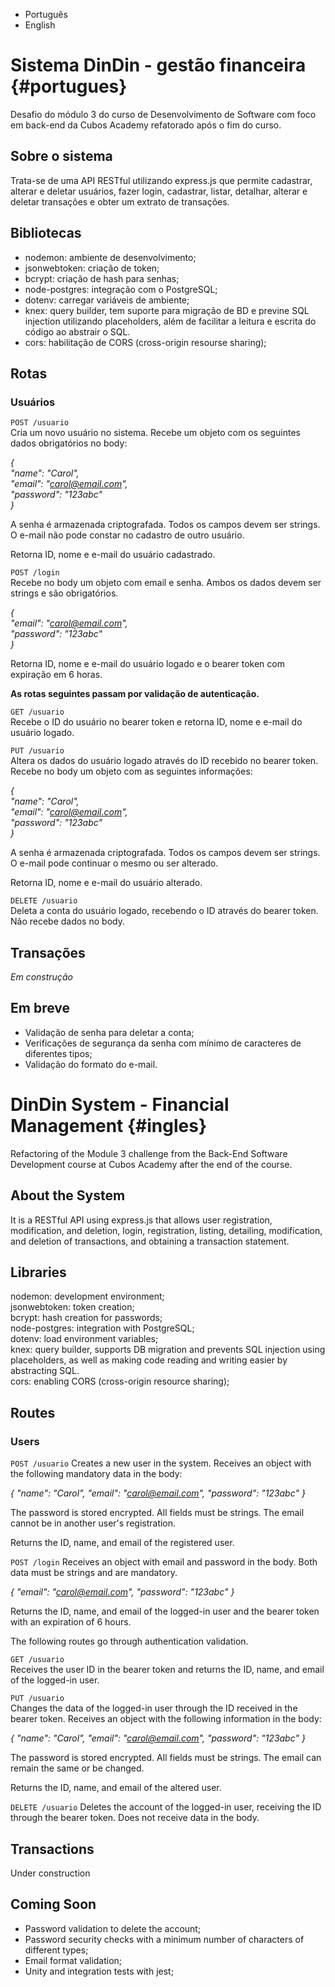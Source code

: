 - Português
- English

# Sistema DinDin - gestão financeira {#portugues}

Desafio do módulo 3 do curso de Desenvolvimento de Software com foco em back-end da Cubos Academy refatorado após o fim do curso.

## Sobre o sistema

Trata-se de uma API RESTful utilizando express.js que permite cadastrar, alterar e deletar usuários, fazer login, cadastrar, listar, detalhar, alterar e deletar transações e obter um extrato de transações.

## Bibliotecas

- nodemon: ambiente de desenvolvimento;
- jsonwebtoken: criação de token;
- bcrypt: criação de hash para senhas;
- node-postgres: integração com o PostgreSQL;
- dotenv: carregar variáveis de ambiente;
- knex: query builder, tem suporte para migração de BD e previne SQL injection utilizando placeholders, além de facilitar a leitura e escrita do código ao abstrair o SQL.
- cors: habilitação de CORS (cross-origin resourse sharing);

## Rotas

### Usuários

`POST /usuario`  
Cria um novo usuário no sistema. Recebe um objeto com os seguintes dados obrigatórios no body:

_{  
 "name": "Carol",  
 "email": "carol@email.com",  
 "password": "123abc"  
}_

A senha é armazenada criptografada. Todos os campos devem ser strings. O e-mail não pode constar no cadastro de outro usuário.

Retorna ID, nome e e-mail do usuário cadastrado.

`POST /login`  
Recebe no body um objeto com email e senha. Ambos os dados devem ser strings e são obrigatórios.

_{  
 "email": "carol@email.com",  
 "password": "123abc"  
}_

Retorna ID, nome e e-mail do usuário logado e o bearer token com expiração em 6 horas.

**As rotas seguintes passam por validação de autenticação.**

`GET /usuario`  
Recebe o ID do usuário no bearer token e retorna ID, nome e e-mail do usuário logado.

`PUT /usuario`  
Altera os dados do usuário logado através do ID recebido no bearer token. Recebe no body um objeto com as seguintes informações:

_{  
 "name": "Carol",  
 "email": "carol@email.com",  
 "password": "123abc"  
}_

A senha é armazenada criptografada. Todos os campos devem ser strings. O e-mail pode continuar o mesmo ou ser alterado.

Retorna ID, nome e e-mail do usuário alterado.

`DELETE /usuario`  
Deleta a conta do usuário logado, recebendo o ID através do bearer token. Não recebe dados no body.

## Transações

_Em construção_

## Em breve

- Validação de senha para deletar a conta;
- Verificações de segurança da senha com mínimo de caracteres de diferentes tipos;
- Validação do formato do e-mail.

# DinDin System - Financial Management {#ingles} 
Refactoring of the Module 3 challenge from the Back-End Software Development course at Cubos Academy after the end of the course.  

## About the System
It is a RESTful API using express.js that allows user registration, modification, and deletion, login, registration, listing, detailing, modification, and deletion of transactions, and obtaining a transaction statement.  

## Libraries
nodemon: development environment;  
jsonwebtoken: token creation;  
bcrypt: hash creation for passwords;  
node-postgres: integration with PostgreSQL;  
dotenv: load environment variables;  
knex: query builder, supports DB migration and prevents SQL injection using placeholders, as well as making code reading and writing easier by abstracting SQL.  
cors: enabling CORS (cross-origin resource sharing);  

## Routes
### Users
`POST /usuario`
Creates a new user in the system. Receives an object with the following mandatory data in the body:

*{
"name": "Carol",
"email": "carol@email.com",
"password": "123abc"
}*

The password is stored encrypted. All fields must be strings. The email cannot be in another user's registration.  

Returns the ID, name, and email of the registered user.  

`POST /login`
Receives an object with email and password in the body. Both data must be strings and are mandatory.  

*{
"email": "carol@email.com",
"password": "123abc"
}*

Returns the ID, name, and email of the logged-in user and the bearer token with an expiration of 6 hours.  

The following routes go through authentication validation.

`GET /usuario`  
Receives the user ID in the bearer token and returns the ID, name, and email of the logged-in user.  

`PUT /usuario`  
Changes the data of the logged-in user through the ID received in the bearer token. Receives an object with the following information in the body:  

*{
"name": "Carol",
"email": "carol@email.com",
"password": "123abc"
}*

The password is stored encrypted. All fields must be strings. The email can remain the same or be changed.  

Returns the ID, name, and email of the altered user.  

`DELETE /usuario`
Deletes the account of the logged-in user, receiving the ID through the bearer token. Does not receive data in the body.

## Transactions
Under construction

## Coming Soon
- Password validation to delete the account;
- Password security checks with a minimum number of characters of different types;
- Email format validation;
- Unity and integration tests with jest;
